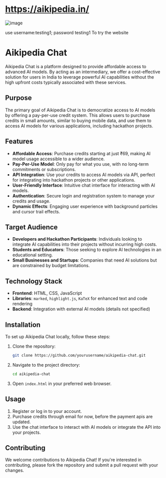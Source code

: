 # https://aikipedia.in/

![image](https://github.com/user-attachments/assets/8caa66cf-5785-417a-aacf-0c9c1b928e8c)

use username:testing1; password testing1 To try the website


# Aikipedia Chat

Aikipedia Chat is a platform designed to provide affordable access to advanced AI models. By acting as an intermediary, we offer a cost-effective solution for users in India to leverage powerful AI capabilities without the high upfront costs typically associated with these services.

## Purpose

The primary goal of Aikipedia Chat is to democratize access to AI models by offering a pay-per-use credit system. This allows users to purchase credits in small amounts, similar to buying mobile data, and use them to access AI models for various applications, including hackathon projects.

## Features

- **Affordable Access**: Purchase credits starting at just ₹69, making AI model usage accessible to a wider audience.
- **Pay-Per-Use Model**: Only pay for what you use, with no long-term commitments or subscriptions.
- **API Integration**: Use your credits to access AI models via API, perfect for integrating into hackathon projects or other applications.
- **User-Friendly Interface**: Intuitive chat interface for interacting with AI models.
- **Authentication**: Secure login and registration system to manage your credits and usage.
- **Dynamic Effects**: Engaging user experience with background particles and cursor trail effects.

## Target Audience

- **Developers and Hackathon Participants**: Individuals looking to integrate AI capabilities into their projects without incurring high costs.
- **Students and Educators**: Those seeking to explore AI technologies in an educational setting.
- **Small Businesses and Startups**: Companies that need AI solutions but are constrained by budget limitations.

## Technology Stack

- **Frontend**: HTML, CSS, JavaScript
- **Libraries**: `marked`, `highlight.js`, `KaTeX` for enhanced text and code rendering
- **Backend**: Integration with external AI models (details not specified)

## Installation

To set up Aikipedia Chat locally, follow these steps:

1. Clone the repository:
   ```bash
   git clone https://github.com/yourusername/aikipedia-chat.git
   ```
2. Navigate to the project directory:
   ```bash
   cd aikipedia-chat
   ```
3. Open `index.html` in your preferred web browser.

## Usage

1. Register or log in to your account.
2. Purchase credits through email for now, before the payment apis are updated.
3. Use the chat interface to interact with AI models or integrate the API into your projects.

## Contributing

We welcome contributions to Aikipedia Chat! If you're interested in contributing, please fork the repository and submit a pull request with your changes.



